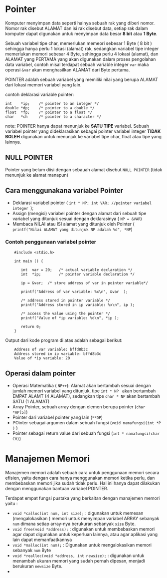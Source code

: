 # Pointer

Komputer menyimpan data seperti halnya sebuah rak yang diberi nomor. Nomor rak disebut ALAMAT dan isi rak disebut data, setiap rak dalam komputer dapat digunakan untuk menyimpan data besar **8 bit** atau **1 Byte**.

Sebuah variabel tipe char, memerlukan memeori sebesar 1 Byte ( 8 bit ) sehingga hanya perlu 1 lokasi (alamat)  rak, sedangkan variabel tipe integer memerlukan memori sebesar 4 Byte, sehingga perlu 4 lokasi (alamat), dan ALAMAT yang PERTAMA yang akan digunakan dalam proses pengolahan data variabel, contoh misal terdapat sebuah variable integer ` var ` maka operasi ` &var ` akan menghasilkan ALAMAT dari Byte pertama.   


POINTER  adalah sebuah variabel yang memiliki nilai yang berupa ALAMAT dari lokasi memori variabel yang lain.

contoh deklarasi variable pointer:

    int    *ip;    /* pointer to an integer */
    double *dp;    /* pointer to a double */
    float  *fp;    /* pointer to a float */
    char   *ch     /* pointer to a character */

note:
POINTER hanya dapat menunjuk ke **SATU TIPE** variabel. Sebuah variabel pointer yang dideklarasikan sebagai pointer variabel integer **TIDAK BOLEH** digunakan untuk menunjuk ke variabel tipe char, float atau tipe yang lainnya.

## NULL POINTER 
Pointer yang belum diisi dengan sebauah alamat disebut ` NULL POINTER ` (tidak menunjuk ke alamat manapun)

## Cara menggunakana variabel Pointer

* Deklarasi variabel pointer   ( ` int * NP; int VAR; //pointer variabel integer  `);
* Assign (mengisi) variabel pointer dengan alamat dari sebuah tipe variabel yang ditunjuk sesuai dengan deklarasinya ( ` NP = &VAR `)
* Membaca NILAI atau ISI alamat yang ditunjuk oleh Pointer ( ` printf("Nilai ALAMAT yang ditunjuk NP adalah %d", *NP `) 

### Contoh penggunaan variabel pointer

        #include <stdio.h>
        
        int main () {
        
           int  var = 20;   /* actual variable declaration */
           int  *ip;        /* pointer variable declaration */
        
           ip = &var;  /* store address of var in pointer variable*/
        
           printf("Address of var variable: %x\n", &var  );
        
           /* address stored in pointer variable */
           printf("Address stored in ip variable: %x\n", ip );
        
           /* access the value using the pointer */
           printf("Value of *ip variable: %d\n", *ip );
        
           return 0;
        }

Output dari kode program di atas adalah sebagai berikut:

        Address of var variable: bffd8b3c
        Address stored in ip variable: bffd8b3c
        Value of *ip variable: 20


## Operasi dalam pointer

* Operasi Matematika  ( ` NP++ `): Alamat akan bertambah sesuai dengan jumlah memori variabel yang ditunjuk, tipe `int * NP ` akan bertambah EMPAT ALAMT (4 ALAMAT), sedangkan tipe ` char * NP ` akan bertambah SATU (1 ALAMAT) 
* Array Pointer, sebuah array dengan elemen berupa pointer (` char *AP[5] `) 
* Pointer dari variabel pointer yang lain  (` **DP `)
* POinter sebagai argumen dalam sebuah fungsi (` void namafungsi(int *P ) ` ) 
* Pointer sebagai return value dari sebuah fungsi  (` int * namafungsi(char CH) `)

# Manajemen Memori 

Manajemen memori adalah sebuah cara untuk penggunaan memori secara efisien, yaitu dengan cara hanya menggunakan memori ketika perlu, dan membebaskan memori jika sudah tidak perlu. Hal ini hanya dapat dilakukan dengan menggunakan bantuan variabel POINTER.

Terdapat empat fungsi pustaka yang berkaitan dengan manajemen memori yaitu :
* ` void *calloc(int num, int size); ` : digunakan untuk memesan (mengalokasikan ) memori untuk menyimpan variabel ARRAY sebanyak ` num ` dimana setiap array-nya berukuran  sebanyak ` size ` Byte. 
* ` void free(void *address); ` : digunakan untuk membebaskan memori agar dapat digunakan untuk keperluan lainnya, atau agar aplikasi yang lain dapat memanfaatkannya
* ` void *malloc(int num); ` : Digunakan untuk mengalokasikan memori sebanyak ` num ` Byte
* ` void *realloc(void *address, int newsize); ` : digunakan untuk menambah ukuran memori yang sudah pernah dipesan, menjadi berukuran ` newsize ` Byte.
* 

